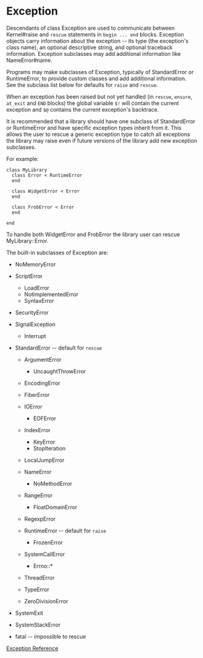 # Exception

Descendants of class Exception are used to communicate between Kernel#raise
and `rescue` statements in `begin ... end` blocks. Exception objects carry
information about the exception -- its type (the exception's class name), an
optional descriptive string, and optional traceback information.  Exception
subclasses may add additional information like NameError#name.

Programs may make subclasses of Exception, typically of StandardError or
RuntimeError, to provide custom classes and add additional information. See
the subclass list below for defaults for `raise` and `rescue`.

When an exception has been raised but not yet handled (in `rescue`, `ensure`,
`at_exit` and `END` blocks) the global variable `$!` will contain the current
exception and `$@` contains the current exception's backtrace.

It is recommended that a library should have one subclass of StandardError or
RuntimeError and have specific exception types inherit from it.  This allows
the user to rescue a generic exception type to catch all exceptions the
library may raise even if future versions of the library add new exception
subclasses.

For example:

    class MyLibrary
      class Error < RuntimeError
      end

      class WidgetError < Error
      end

      class FrobError < Error
      end

    end

To handle both WidgetError and FrobError the library user can rescue
MyLibrary::Error.

The built-in subclasses of Exception are:

*   NoMemoryError
*   ScriptError
    *   LoadError
    *   NotImplementedError
    *   SyntaxError

*   SecurityError
*   SignalException
    *   Interrupt

*   StandardError -- default for `rescue`
    *   ArgumentError
        *   UncaughtThrowError

    *   EncodingError
    *   FiberError
    *   IOError
        *   EOFError

    *   IndexError
        *   KeyError
        *   StopIteration

    *   LocalJumpError
    *   NameError
        *   NoMethodError

    *   RangeError
        *   FloatDomainError

    *   RegexpError
    *   RuntimeError -- default for `raise`
        *   FrozenError

    *   SystemCallError
        *   Errno::*

    *   ThreadError
    *   TypeError
    *   ZeroDivisionError

*   SystemExit
*   SystemStackError
*   fatal -- impossible to rescue


[Exception Reference](https://ruby-doc.org/core-2.5.0/Exception.html)
